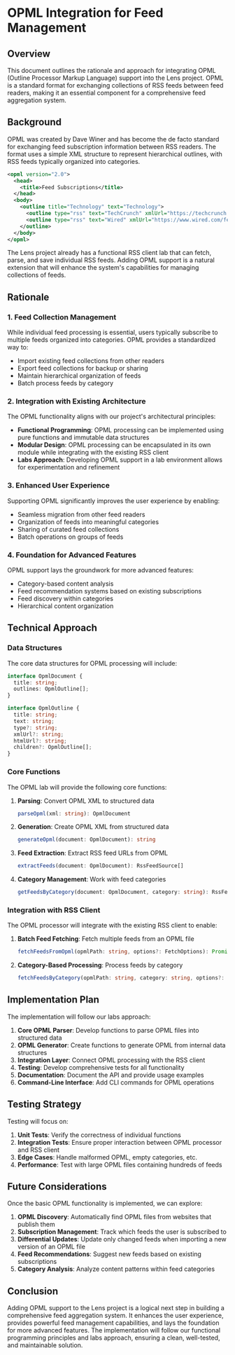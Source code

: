 # OPML Integration for Feed Management

## Overview

This document outlines the rationale and approach for integrating OPML (Outline Processor Markup Language) support into the Lens project. OPML is a standard format for exchanging collections of RSS feeds between feed readers, making it an essential component for a comprehensive feed aggregation system.

## Background

OPML was created by Dave Winer and has become the de facto standard for exchanging feed subscription information between RSS readers. The format uses a simple XML structure to represent hierarchical outlines, with RSS feeds typically organized into categories.

```xml
<opml version="2.0">
  <head>
    <title>Feed Subscriptions</title>
  </head>
  <body>
    <outline title="Technology" text="Technology">
      <outline type="rss" text="TechCrunch" xmlUrl="https://techcrunch.com/feed/" />
      <outline type="rss" text="Wired" xmlUrl="https://www.wired.com/feed/rss" />
    </outline>
  </body>
</opml>
```

The Lens project already has a functional RSS client lab that can fetch, parse, and save individual RSS feeds. Adding OPML support is a natural extension that will enhance the system's capabilities for managing collections of feeds.

## Rationale

### 1. Feed Collection Management

While individual feed processing is essential, users typically subscribe to multiple feeds organized into categories. OPML provides a standardized way to:

- Import existing feed collections from other readers
- Export feed collections for backup or sharing
- Maintain hierarchical organization of feeds
- Batch process feeds by category

### 2. Integration with Existing Architecture

The OPML functionality aligns with our project's architectural principles:

- **Functional Programming**: OPML processing can be implemented using pure functions and immutable data structures
- **Modular Design**: OPML processing can be encapsulated in its own module while integrating with the existing RSS client
- **Labs Approach**: Developing OPML support in a lab environment allows for experimentation and refinement

### 3. Enhanced User Experience

Supporting OPML significantly improves the user experience by enabling:

- Seamless migration from other feed readers
- Organization of feeds into meaningful categories
- Sharing of curated feed collections
- Batch operations on groups of feeds

### 4. Foundation for Advanced Features

OPML support lays the groundwork for more advanced features:

- Category-based content analysis
- Feed recommendation systems based on existing subscriptions
- Feed discovery within categories
- Hierarchical content organization

## Technical Approach

### Data Structures

The core data structures for OPML processing will include:

```typescript
interface OpmlDocument {
  title: string;
  outlines: OpmlOutline[];
}

interface OpmlOutline {
  title: string;
  text: string;
  type?: string;
  xmlUrl?: string;
  htmlUrl?: string;
  children?: OpmlOutline[];
}
```

### Core Functions

The OPML lab will provide the following core functions:

1. **Parsing**: Convert OPML XML to structured data
   ```typescript
   parseOpml(xml: string): OpmlDocument
   ```

2. **Generation**: Create OPML XML from structured data
   ```typescript
   generateOpml(document: OpmlDocument): string
   ```

3. **Feed Extraction**: Extract RSS feed URLs from OPML
   ```typescript
   extractFeeds(document: OpmlDocument): RssFeedSource[]
   ```

4. **Category Management**: Work with feed categories
   ```typescript
   getFeedsByCategory(document: OpmlDocument, category: string): RssFeedSource[]
   ```

### Integration with RSS Client

The OPML processor will integrate with the existing RSS client to enable:

1. **Batch Feed Fetching**: Fetch multiple feeds from an OPML file
   ```typescript
   fetchFeedsFromOpml(opmlPath: string, options?: FetchOptions): Promise<RssFeed[]>
   ```

2. **Category-Based Processing**: Process feeds by category
   ```typescript
   fetchFeedsByCategory(opmlPath: string, category: string, options?: FetchOptions): Promise<RssFeed[]>
   ```

## Implementation Plan

The implementation will follow our labs approach:

1. **Core OPML Parser**: Develop functions to parse OPML files into structured data
2. **OPML Generator**: Create functions to generate OPML from internal data structures
3. **Integration Layer**: Connect OPML processing with the RSS client
4. **Testing**: Develop comprehensive tests for all functionality
5. **Documentation**: Document the API and provide usage examples
6. **Command-Line Interface**: Add CLI commands for OPML operations

## Testing Strategy

Testing will focus on:

1. **Unit Tests**: Verify the correctness of individual functions
2. **Integration Tests**: Ensure proper interaction between OPML processor and RSS client
3. **Edge Cases**: Handle malformed OPML, empty categories, etc.
4. **Performance**: Test with large OPML files containing hundreds of feeds

## Future Considerations

Once the basic OPML functionality is implemented, we can explore:

1. **OPML Discovery**: Automatically find OPML files from websites that publish them
2. **Subscription Management**: Track which feeds the user is subscribed to
3. **Differential Updates**: Update only changed feeds when importing a new version of an OPML file
4. **Feed Recommendations**: Suggest new feeds based on existing subscriptions
5. **Category Analysis**: Analyze content patterns within feed categories

## Conclusion

Adding OPML support to the Lens project is a logical next step in building a comprehensive feed aggregation system. It enhances the user experience, provides powerful feed management capabilities, and lays the foundation for more advanced features. The implementation will follow our functional programming principles and labs approach, ensuring a clean, well-tested, and maintainable solution.
